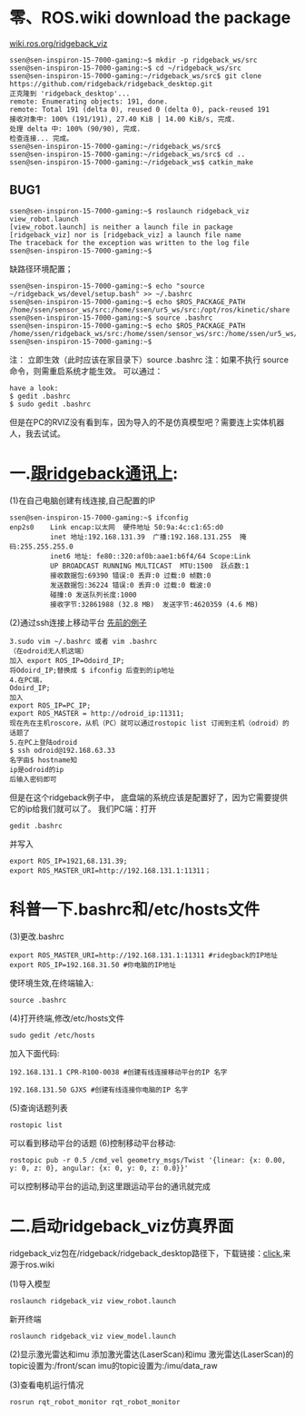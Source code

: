 # 零、ROS.wiki download the package
[wiki.ros.org/ridgeback_viz](http://wiki.ros.org/ridgeback_viz)
```
ssen@sen-inspiron-15-7000-gaming:~$ mkdir -p ridgeback_ws/src
ssen@sen-inspiron-15-7000-gaming:~$ cd ~/ridgeback_ws/src
ssen@sen-inspiron-15-7000-gaming:~/ridgeback_ws/src$ git clone https://github.com/ridgeback/ridgeback_desktop.git
正克隆到 'ridgeback_desktop'...
remote: Enumerating objects: 191, done.
remote: Total 191 (delta 0), reused 0 (delta 0), pack-reused 191
接收对象中: 100% (191/191), 27.40 KiB | 14.00 KiB/s, 完成.
处理 delta 中: 100% (90/90), 完成.
检查连接... 完成。
ssen@sen-inspiron-15-7000-gaming:~/ridgeback_ws/src$ 
ssen@sen-inspiron-15-7000-gaming:~/ridgeback_ws/src$ cd ..
ssen@sen-inspiron-15-7000-gaming:~/ridgeback_ws$ catkin_make
```
## BUG1
```
ssen@sen-inspiron-15-7000-gaming:~$ roslaunch ridgeback_viz view_robot.launch
[view_robot.launch] is neither a launch file in package [ridgeback_viz] nor is [ridgeback_viz] a launch file name
The traceback for the exception was written to the log file
ssen@sen-inspiron-15-7000-gaming:~$ 
```
缺路径环境配置；
```
ssen@sen-inspiron-15-7000-gaming:~$ echo "source ~/ridgeback_ws/devel/setup.bash" >> ~/.bashrc
ssen@sen-inspiron-15-7000-gaming:~$ echo $ROS_PACKAGE_PATH 
/home/ssen/sensor_ws/src:/home/ssen/ur5_ws/src:/opt/ros/kinetic/share
ssen@sen-inspiron-15-7000-gaming:~$ source .bashrc 
ssen@sen-inspiron-15-7000-gaming:~$ echo $ROS_PACKAGE_PATH 
/home/ssen/ridgeback_ws/src:/home/ssen/sensor_ws/src:/home/ssen/ur5_ws/src:/opt/ros/kinetic/share
ssen@sen-inspiron-15-7000-gaming:~$ 
```
注：
立即生效（此时应该在家目录下）source .bashrc
注：如果不执行 source 命令，则需重启系统才能生效。
可以通过：
```
have a look:
$ gedit .bashrc
$ sudo gedit .bashrc
```
但是在PC的RVIZ没有看到车，因为导入的不是仿真模型吧？需要连上实体机器人，我去试试。

# 一.[跟ridgeback通讯上](https://github.com/GJXS1980/Lab409_Ridgeback):

(1)在自己电脑创建有线连接,自己配置的IP  
```
ssen@sen-inspiron-15-7000-gaming:~$ ifconfig
enp2s0    Link encap:以太网  硬件地址 50:9a:4c:c1:65:d0  
          inet 地址:192.168.131.39  广播:192.168.131.255  掩码:255.255.255.0
          inet6 地址: fe80::320:af0b:aae1:b6f4/64 Scope:Link
          UP BROADCAST RUNNING MULTICAST  MTU:1500  跃点数:1
          接收数据包:69390 错误:0 丢弃:0 过载:0 帧数:0
          发送数据包:36224 错误:0 丢弃:0 过载:0 载波:0
          碰撞:0 发送队列长度:1000 
          接收字节:32861988 (32.8 MB)  发送字节:4620359 (4.6 MB)
```

(2)通过ssh连接上移动平台
[先前的例子](https://zhuanlan.zhihu.com/p/45121106)
```
3.sudo vim ~/.bashrc 或者 vim .bashrc
（在odroid无人机这端）
加入 export ROS_IP=Odoird_IP; 
将Odoird_IP;替换成 $ ifconfig 后查到的ip地址
4.在PC端，
Odoird_IP;
加入  
export ROS_IP=PC_IP;
export ROS_MASTER = http://odroid_ip:11311;
现在先在主机roscore，从机（PC）就可以通过rostopic list 订阅到主机（odroid）的话题了
5.在PC上登陆odroid
$ ssh odroid@192.168.63.33
名字由$ hostname知
ip是odroid的ip
后输入密码即可
```
但是在这个ridgeback例子中，
底盘端的系统应该是配置好了，因为它需要提供它的ip给我们就可以了。
我们PC端：打开
```
gedit .bashrc
```
并写入
```
export ROS_IP=1921,68.131.39;
export ROS_MASTER_URI=http://192.168.131.1:11311；
```
# 科普一下.bashrc和/etc/hosts文件

(3)更改.bashrc
```
export ROS_MASTER_URI=http://192.168.131.1:11311 #ridegback的IP地址
export ROS_IP=192.168.31.50 #你电脑的IP地址
```
使环境生效,在终端输入:
```
source .bashrc
```
(4)打开终端,修改/etc/hosts文件
```
sudo gedit /etc/hosts
```
加入下面代码:
```
192.168.131.1 CPR-R100-0038 #创建有线连接移动平台的IP 名字

192.168.131.50 GJXS #创建有线连接你电脑的IP 名字
```
(5)查询话题列表
```
rostopic list
```
可以看到移动平台的话题 
(6)控制移动平台移动:
```
rostopic pub -r 0.5 /cmd_vel geometry_msgs/Twist '{linear: {x: 0.00, y: 0, z: 0}, angular: {x: 0, y: 0, z: 0.0}}' 
```
可以控制移动平台的运动,到这里跟运动平台的通讯就完成
# 二.启动ridgeback_viz仿真界面
ridgeback_viz包在/ridgeback/ridgeback_desktop路径下，下载链接：[click](https://github.com/iseedwyane/ridgeback_desktop),来源于ros.wiki

(1)导入模型
```
roslaunch ridgeback_viz view_robot.launch
```
新开终端
```
roslaunch ridgeback_viz view_model.launch
```
(2)显示激光雷达和imu
添加激光雷达(LaserScan)和imu
激光雷达(LaserScan)的topic设置为:/front/scan
imu的topic设置为:/imu/data_raw

(3)查看电机运行情况
```
rosrun rqt_robot_monitor rqt_robot_monitor
```
